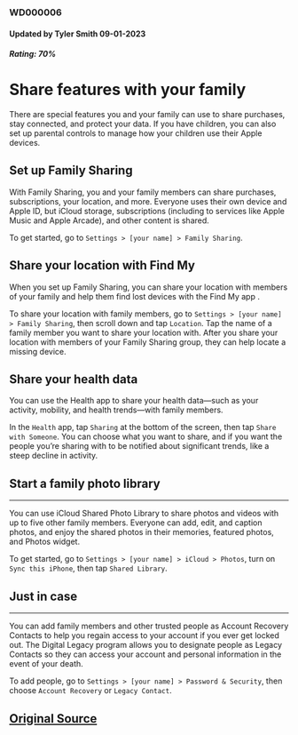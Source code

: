 ### WD000006 
#### Updated by Tyler Smith 09-01-2023
##### Rating: 70%

# Share features with your family
There are special features you and your family can use to share purchases, stay connected, and protect your data. If you have children, you can also set up parental controls to manage how your children use their Apple devices.

## Set up Family Sharing
With Family Sharing, you and your family members can share purchases, subscriptions, your location, and more. Everyone uses their own device and Apple ID, but iCloud storage, subscriptions (including to services like Apple Music and Apple Arcade), and other content is shared.

To get started, go to `Settings > [your name] > Family Sharing`.

## Share your location with Find My
When you set up Family Sharing, you can share your location with members of your family and help them find lost devices with the Find My app .

To share your location with family members, go to `Settings > [your name] > Family Sharing`, then scroll down and tap `Location`. Tap the name of a family member you want to share your location with. After you share your location with members of your Family Sharing group, they can help locate a missing device.

## Share your health data
You can use the Health app  to share your health data—such as your activity, mobility, and health trends—with family members.

In the `Health` app, tap `Sharing` at the bottom of the screen, then tap `Share with Someone`. You can choose what you want to share, and if you want the people you’re sharing with to be notified about significant trends, like a steep decline in activity.

## Start a family photo library
---
You can use iCloud Shared Photo Library to share photos and videos with up to five other family members. Everyone can add, edit, and caption photos, and enjoy the shared photos in their memories, featured photos, and Photos widget.

To get started, go to `Settings > [your name] > iCloud > Photos`, turn on `Sync this iPhone`, then tap `Shared Library`.

## Just in case
---
You can add family members and other trusted people as Account Recovery Contacts to help you regain access to your account if you ever get locked out. The Digital Legacy program allows you to designate people as Legacy Contacts so they can access your account and personal information in the event of your death.

To add people, go to `Settings > [your name] > Password & Security`, then choose `Account Recovery` or `Legacy Contact`.

## [Original Source](https://support.apple.com/guide/iphone/share-features-with-your-family-iph023f98729/16.0/ios/16.0)
